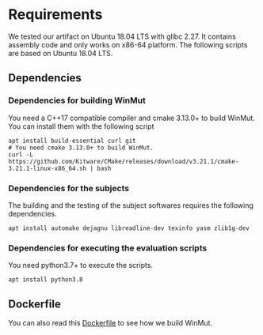 # Requirements
We tested our artifact on Ubuntu 18.04 LTS with glibc 2.27. It contains assembly code and only works on x86-64 platform.
The following scripts are based on Ubuntu 18.04 LTS.
## Dependencies
### Dependencies for building WinMut
You need a C++17 compatible compiler and cmake 3.13.0+ to build WinMut.
You can install them with the following script
```shell
apt install build-essential curl git
# You need cmake 3.13.0+ to build WinMut.
curl -L https://github.com/Kitware/CMake/releases/download/v3.21.1/cmake-3.21.1-linux-x86_64.sh | bash
```
### Dependencies for the subjects
The building and the testing of the subject softwares requires the following dependencies.
```
apt install automake dejagnu libreadline-dev texinfo yasm zlib1g-dev
```
### Dependencies for executing the evaluation scripts
You need python3.7+ to execute the scripts.
```
apt install python3.8
```

## Dockerfile
You can also read this [Dockerfile](docker/ns/Dockerfile) to see how we build WinMut.
